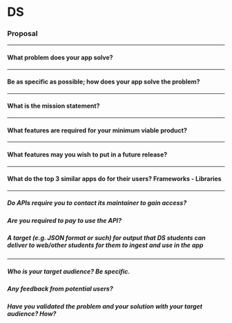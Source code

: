 # DS

### Proposal


---
#### What problem does your app solve?

---
#### Be as specific as possible; how does your app solve the problem?

---
#### What is the mission statement?

---
#### What features are required for your minimum viable product?

---
#### What features may you wish to put in a future release?

---
#### What do the top 3 similar apps do for their users? Frameworks - Libraries

---
##### Do APIs require you to contact its maintainer to gain access?


##### Are you required to pay to use the API?


##### A target (e.g. JSON format or such) for output that DS students can deliver to web/other students for them to ingest and use in the app

---
##### Who is your target audience? Be specific.

##### Any feedback from potential users?

##### Have you validated the problem and your solution with your target audience? How?
